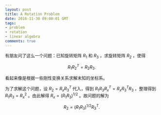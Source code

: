 ```yaml
---
layout: post
title: A Rotation Problem
date: 2016-11-30 09:00:01 GMT
tags:
- problem
- rotation
- linear algebra
comments: true
---
```


有朋友问了这么一个问题：已知旋转矩阵 $R_1$ 和 $R_3$ ，求旋转矩阵 $R_2$ ，使得

$$
R_1 R_2^T = R_2 R_3.
$$

看起来像是根据一些刚性变换关系求解未知的坐标系。

为了求解这个问题，设 $R_2 = R_x R_3^T$ 代入，得到 $R_1 R_3 R_x^T = R_x R_3^T R_3$ ，整理得到 $R_1 R_3 = R_x^2$ 。由此解得 $R_x = (R_1 R_3)^{1/2}$ 。故问题的解为

$$
R_2 = (R_1R_3)^{1/2} R_3^T.
$$
